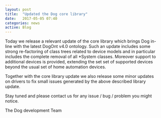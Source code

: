 ```yaml
---
layout: post
title:  "Updated the Dog core library"
date:   2017-05-05 07:40
categories: news
active: Blog
---
```

Today we release a relevant update of the core library which brings Dog in-line with the latest DogOnt v4.0 ontology. Such an update 
includes some strong re-factoring of class trees related to device models and in particular includes the complete removal of all *System
classes. Moreover support to additional devices is provided, extending the set set of supported devices beyond the usual set of home automation devices.

Together with the core library update we also release some minor updates on drivers to fix small issues generated by the above described 
library update.

Stay tuned and please contact us for any issue / bug / problem you might notice. 

The Dog development Team